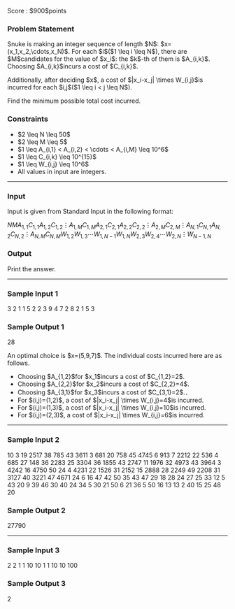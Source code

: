 
<div>

<span>

<span>

<p>
Score : $900$points
</p>

<div>

<section>

### **Problem Statement**

<p>
Snuke is making an integer sequence of length $N$: $x=(x_1,x_2,\cdots,x_N)$.
For each $i$($1 \leq i \leq N$), there are $M$candidates for the value of $x_i$: the $k$-th of them is $A_{i,k}$.
Choosing $A_{i,k}$incurs a cost of $C_{i,k}$.
</p>

<p>
Additionally, after deciding $x$, a cost of $|x_i-x_j| \times W_{i,j}$is incurred for each $i,j$($1 \leq i < j \leq N$).
</p>

<p>
Find the minimum possible total cost incurred.
</p>

</section>

</div>

<div>

<section>

### **Constraints**

<ul>

<li>
$2 \leq N \leq 50$
</li>

<li>
$2 \leq M \leq 5$
</li>

<li>
$1 \leq A_{i,1} < A_{i,2} < \cdots < A_{i,M} \leq 10^6$
</li>

<li>
$1 \leq C_{i,k} \leq 10^{15}$
</li>

<li>
$1 \leq W_{i,j} \leq 10^6$
</li>

<li>
All values in input are integers.
</li>

</ul>

</section>

</div>

---

<div>

<div>

<section>

### **Input**

<p>
Input is given from Standard Input in the following format:
</p>

<div>

$N$$M$$A_{1,1}$$C_{1,1}$$A_{1,2}$$C_{1,2}$$\vdots$$A_{1,M}$$C_{1,M}$$A_{2,1}$$C_{2,1}$$A_{2,2}$$C_{2,2}$$\vdots$$A_{2,M}$$C_{2,M}$$\vdots$$A_{N,1}$$C_{N,1}$$A_{N,2}$$C_{N,2}$$\vdots$$A_{N,M}$$C_{N,M}$$W_{1,2}$$W_{1,3}$$\cdots$$W_{1,N-1}$$W_{1,N}$$W_{2,3}$$W_{2,4}$$\cdots$$W_{2,N}$$\vdots$$W_{N-1,N}$
</div>

</section>

</div>

<div>

<section>

### **Output**

<p>
Print the answer.
</p>

</section>

</div>

</div>

---

<div>

<section>

### **Sample Input 1**

<div>

3 2
1 1
5 2
2 3
9 4
7 2
8 2
1 5
3

</div>

</section>

</div>

<div>

<section>

### **Sample Output 1**

<div>

28

</div>

<p>
An optimal choice is $x=(5,9,7)$.
The individual costs incurred here are as follows.
</p>

<ul>

<li>
Choosing $A_{1,2}$for $x_1$incurs a cost of $C_{1,2}=2$.
</li>

<li>
Choosing $A_{2,2}$for $x_2$incurs a cost of $C_{2,2}=4$.
</li>

<li>
Choosing $A_{3,1}$for $x_3$incurs a cost of $C_{3,1}=2$.．
</li>

<li>
For $(i,j)=(1,2)$, a cost of $|x_i-x_j| \times W_{i,j}=4$is incurred.
</li>

<li>
For $(i,j)=(1,3)$, a cost of $|x_i-x_j| \times W_{i,j}=10$is incurred.
</li>

<li>
For $(i,j)=(2,3)$, a cost of $|x_i-x_j| \times W_{i,j}=6$is incurred.
</li>

</ul>

</section>

</div>

---

<div>

<section>

### **Sample Input 2**

<div>

10 3
19 2517
38 785
43 3611
3 681
20 758
45 4745
6 913
7 2212
22 536
4 685
27 148
36 2283
25 3304
36 1855
43 2747
11 1976
32 4973
43 3964
3 4242
16 4750
50 24
4 4231
22 1526
31 2152
15 2888
28 2249
49 2208
31 3127
40 3221
47 4671
24 6 16 47 42 50 35 43 47
29 18 28 24 27 25 33 12
5 43 20 9 39 46 30
40 24 34 5 30 21
50 6 21 36 5
50 16 13 13
2 40 15
25 48
20

</div>

</section>

</div>

<div>

<section>

### **Sample Output 2**

<div>

27790

</div>

</section>

</div>

---

<div>

<section>

### **Sample Input 3**

<div>

2 2
1 1
10 10
1 1
10 10
100

</div>

</section>

</div>

<div>

<section>

### **Sample Output 3**

<div>

2

</div>

</section>

</div>

</span>

</span>

</div>
